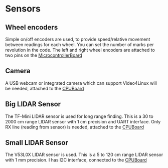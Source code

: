 # Sensors

## Wheel encoders

Simple on/off encoders are used, to provide speed/relative movement between readings for each wheel. You can set the number of marks per revolution in the code. The left and right wheel encoders are attached to two pins on the [MicrocontrollerBoard](2_MicrocontrollerBoard.md)

## Camera

A USB webcam or integrated camera which can support Video4Linux will be needed, attached to the [CPUBoard](3_CPUBoard.md)

## Big LIDAR Sensor

The TF-Mini LIDAR sensor is used for long range finding. This is a 30 to 2000 cm range LIDAR sensor with 1 cm precision and UART interface. Only RX line (reading from sensor) is needed, attached to the [CPUBoard](3_CPUBoard.md)

## Small LIDAR Sensor

The V53L0X LIDAR sensor is used. This is a 5 to 120 cm range LIDAR sensor with 1 mm precision. I has I2C interface, connected to the [CPUBoard](3_CPUBoard.md)
